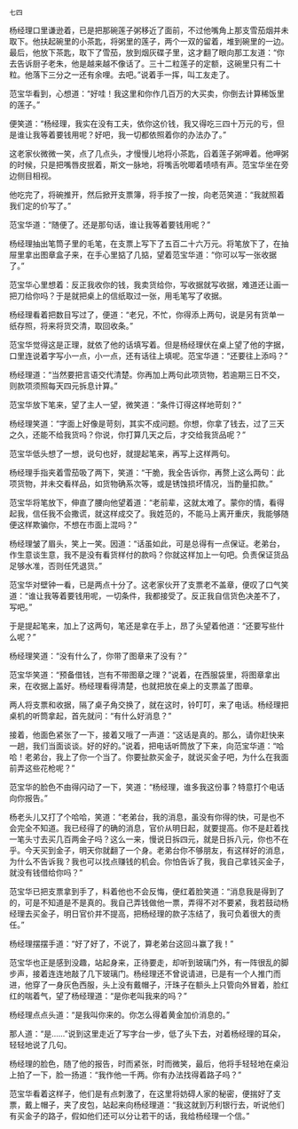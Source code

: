     七四 

   杨经理口里谦逊着，已是把那碗莲子粥移近了面前，不过他嘴角上那支雪茄烟并未取下。他扶起碗里的小茶匙，将粥里的莲子，两个一双的留着，堆到碗里的一边。最后，他放下茶匙，取下了雪茄，放到烟灰碟子里，这才翻了眼向那工友道：“你去告诉厨子老朱，他是越来越不像话了。三十二粒莲子的定额，这碗里只有二十粒。他落下三分之一还有余哩。去吧。”说着手一挥，叫工友走了。

   范宝华看到，心想道：“好哇！我这里和你作几百万的大买卖，你倒去计算稀饭里的莲子。”

   便笑道：“杨经理，我实在没有工夫，依你这价钱，我又得吃三四十万元的亏，但是谁让我等着要钱用呢？好吧，我一切都依照着你的办法办了。”

   这老家伙微微一笑，点了几点头，才慢慢儿地将小茶匙，舀着莲子粥呷着。他呷粥的时候，只是把嘴唇皮抿着，斯文一脉地，将嘴舌吮唧着啧啧有声。范宝华坐在旁边侧目相视。

   他吃完了，将碗推开，然后掀开支票簿，将手按了一按，向老范笑道：“我就照着我们定的价写了。”

   范宝华道：“随便了。还是那句话，谁让我等着要钱用呢？”

   杨经理抽出笔筒子里的毛笔，在支票上写下了五百二十六万元。将笔放下了，在抽屉里拿出图章盒子来，在手心里掂了几掂，望着范宝华道：“你可以写一张收据了。”

   范宝华心里想着：反正我收你的钱，我卖货给你，写收据就写收据，难道还让画一把刀给你吗？于是就把桌上的信纸取过一张，用毛笔写了收据。

   杨经理看着把数目写过了，便道：“老兄，不忙，你得添上两句，说是另有货单一纸存照，将来将货交清，取回收条。”

   范宝华觉得这是正理，就依了他的话填写着。但是杨经理伏在桌上望了他的字据，口里连说着字写小一点，小一点，还有话往上填呢。范宝华道：“还要往上添吗？”

   杨经理道：“当然要把言语交代清楚。你再加上两句此项货物，若逾期三日不交，则款项须照每天四元拆息计算。”

   范宝华放下笔来，望了主人一望，微笑道：“条件订得这样地苛刻？”

   杨经理笑道：“字面上好像是苛刻，其实不成问题。你想，你拿了钱去，过了三天之久，还能不给我货吗？你说，你打算几天之后，才交给我货品呢？”

   范宝华低头想了一想，说句也好，就提起笔来，再写上这样两句。

   杨经理手指夹着雪茄吸了两下，笑道：“干脆，我全告诉你，再赘上这么两句：此项货物，并未交看样品，如货物确系次等，或是锈蚀损坏情况，当酌量扣款。”

   范宝华将笔放下，伸直了腰向他望着道：“老前辈，这就太难了。蒙你的情，看得起我，信任我不会撒谎，就这样成交了。我姓范的，不能马上离开重庆，我能够随便这样欺骗你，不想在市面上混吗？”

   杨经理皱了眉头，笑上一笑。因道：“话虽如此，可是总得有一点保证。老弟台，作生意谈生意，我不是没有看货样付的款吗？你就这样加上一句吧。负责保证货品足够水准，否则任凭退货。”

   范宝华对壁钟一看，已是两点十分了。这老家伙开了支票老不盖章，便叹了口气笑道：“谁让我等着要钱用呢，一切条件，我都接受了。反正我自信货色决差不了，写吧。”

   于是提起笔来，加上了这两句，笔还是拿在手上，昂了头望着他道：“还要写些什么呢？”

   杨经理笑道：“没有什么了，你带了图章来了没有？”

   范宝华笑道：“预备借钱，岂有不带图章之理？”说着，在西服袋里，将图章拿出来，在收据上盖好。杨经理看得清楚，也就把放在桌上的支票盖了图章。

   两人将支票和收据，隔了桌子角交换了，就在这时，铃叮叮，来了电话。杨经理把桌机的听筒拿起，首先就问：“有什么好消息？”

   接着，他面色紧张了一下，接着又哦了一声道：“这话是真的。那么，请你赶快来一趟，我们当面谈谈。好的好的。”说着，把电话听筒放了下来，向范宝华道：“哈哈！老弟台，我上了你一个当了。你要扯款买金子，就说买金子吧，为什么在我面前弄这些花枪呢？”

   范宝华的脸色不由得闪动了一下，笑道：“杨经理，谁多我这份事？特意打个电话向你报告。”

   杨老头儿又打了个哈哈，笑道：“老弟台，我的消息，虽没有你得的快，可是也不会完全不知道。我已经得了的确的消息，官价从明日起，就要提高。你不是赶着找一笔头寸去买几百两金子吗？这么一来，慢说日拆四元，就是日拆八元，你也不在乎。今天买到金子，明天你就翻了一个身。老弟台你不够朋友，有这样好的消息，为什么不告诉我？我也可以找点赚钱的机会。你怕告诉了我，我自己拿钱买金子，就没有钱借给你吗？”

   范宝华已把支票拿到手了，料着他也不会反悔，便红着脸笑道：“消息我是得到了的，可是不知道是不是真的。我自己弄钱做他一票，弄得不对不要紧，我若鼓动杨经理去买金子，明日官价并不提高，把杨经理的款子冻结了，我可负着很大的责任。”

   杨经理摆摆手道：“好了好了，不说了，算老弟台这回斗赢了我！”

   范宝华也正是感到没趣，站起身来，正待要走，却听到玻璃门外，有一阵很乱的脚步声，接着连连地敲了几下玻璃门。杨经理还不曾说请进，已是有一个人推门而进，他穿了一身灰色西服，头上没有戴帽子，汗珠子在额头上只管向外冒着，脸红红的喘着气，望了杨经理道：“是你老叫我来的吗？”

   杨经理点点头道：“是我叫你来的。你怎么得着黄金加价消息的。”

   那人道：“是……”说到这里走近了写字台一步，低了头下去，对着杨经理的耳朵，轻轻地说了几句。

   杨经理的脸色，随了他的报告，时而紧张，时而微笑，最后，他将手轻轻地在桌沿上拍了一下，脸一扬道：“我作他一千两。你有办法找得着路子吗？”

   范宝华看着这样子，他们是有点刺激了，在这里将妨碍人家的秘密，便揣好了支票，戴上帽子，夹了皮包，站起来向杨经理道：“我这就到万利银行去，听说他们有买金子的路子，假如他们还可以分让若干的话，我给杨经理一个信。”

